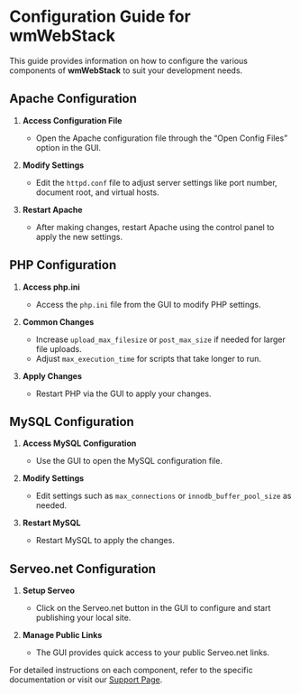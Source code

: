 # Configuration Guide for wmWebStack

This guide provides information on how to configure the various components of **wmWebStack** to suit your development needs.

## Apache Configuration

1. **Access Configuration File**
   - Open the Apache configuration file through the “Open Config Files” option in the GUI.

2. **Modify Settings**
   - Edit the `httpd.conf` file to adjust server settings like port number, document root, and virtual hosts.

3. **Restart Apache**
   - After making changes, restart Apache using the control panel to apply the new settings.

## PHP Configuration

1. **Access php.ini**
   - Access the `php.ini` file from the GUI to modify PHP settings.

2. **Common Changes**
   - Increase `upload_max_filesize` or `post_max_size` if needed for larger file uploads.
   - Adjust `max_execution_time` for scripts that take longer to run.

3. **Apply Changes**
   - Restart PHP via the GUI to apply your changes.

## MySQL Configuration

1. **Access MySQL Configuration**
   - Use the GUI to open the MySQL configuration file.

2. **Modify Settings**
   - Edit settings such as `max_connections` or `innodb_buffer_pool_size` as needed.

3. **Restart MySQL**
   - Restart MySQL to apply the changes.

## Serveo.net Configuration

1. **Setup Serveo**
   - Click on the Serveo.net button in the GUI to configure and start publishing your local site.

2. **Manage Public Links**
   - The GUI provides quick access to your public Serveo.net links.

For detailed instructions on each component, refer to the specific documentation or visit our [Support Page](https://developer.wikimint.com/p/contact.html).
